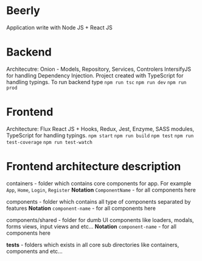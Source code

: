 # Beerly
Application write with Node JS + React JS

# Backend
Architecutre: Onion - Models, Repository, Services, Controlers
IntersifyJS for handling Dependency Injection. Project created with TypeScript for handling typings.
To run backend type
`npm run tsc` `npm run dev` `npm run prod`

# Frontend 
Architecture: Flux
React JS + Hooks, Redux, Jest, Enzyme, SASS modules, TypeScript for handling typings.
`npm start` `npm run build` `npm test` `npm run test-coverage` `npm run test-watch`

# Frontend architecture description

containers - folder which contains core components for app. For example `App`, `Home`, `Login`, `Register`
**Notation** `ComponentName` - for all components here

components - folder which contains all type of components separated by features
**Notation** `component-name` - for all components here

components/shared - folder for dumb UI components like loaders, modals, forms views, input views and etc...
**Notation** `component-name` - for all components here

__tests__ - folders which exists in all core sub directories like containers, components and etc...